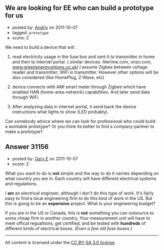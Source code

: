 ## We are looking for EE who can build a prototype for us

- posted by: [Andriy](https://stackexchange.com/users/-1/13718-andriy) on 2011-10-07
- tagged: `prototype`
- score: 2

We need to build a device that will :

1) read electricity usage in the fuse box and sent it to transmitter in home and then to internet portal. ( similar devices: Alertme.com, onzo.com, www.greenenergyoptions.co.uk) I assume Zigbee between voltage reader and transmitter; WiFi in transmitter. However other options will be also considered (like HomePlug, Z-Wave, etc)

2) device connects with AMI smart meter through Zigbee which have enabled HAN (home-area-network) capabilities. And later send data through WiFi.

3) After analyzing data in internet portal, it send back the device instructions what lights to show (LED probably). 

Can somebody advice where we can look for professional who could build a workable prototype?
Or you think its better to find a company-partner to make a prototype?



## Answer 31156

- posted by: [Gary E](https://stackexchange.com/users/-1/2587-gary-e) on 2011-10-07
- score: 2

What you want to do is **not** simple and the way to do it varries depending on what country you are in. Each country will have different electrical systems and regulations.

I **am** an electrical engineer, although I don't do this type of work. It's fairly easy to find a local engineering firm to do this kind of work in the US. But this is going to be an **expensive** project. What is your engineering budget? 

If you are in the US or Canada, this is **not** something you can outsource to some cheap firm in another country. Your measurement unit will have to meet offical regualtions, get certified, and be tested with **hundreds** of different kinds of electrical boxes. *(Even a few old fuse boxes.)*




---

All content is licensed under the [CC BY-SA 3.0 license](https://creativecommons.org/licenses/by-sa/3.0/).

